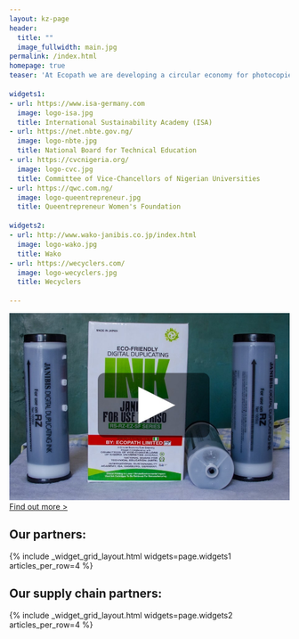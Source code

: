 ```yaml
---
layout: kz-page
header:
  title: ""
  image_fullwidth: main.jpg
permalink: /index.html
homepage: true
teaser: 'At Ecopath we are developing a circular economy for photocopier, printer and duplicator cartridges in Nigeria. Our mission is to provide affordable and eco-friendly ink and toner cartridges to advance industries with high demand for printouts (education, healthcare, etc.) while also reducing the amount of plastic waste generated. Remanufacturing cartridges sounds like a simple idea, but until now it has not been done anywhere in West Africa. <br/> <br/> Our unique value proposition: <br/><code class="language-plaintext: highlighter-rouge">Great price</code> as we use recovered empty cartridges and import all components in bulk. <br/><code class="language-plaintext: highlighter-rouge">Best quality</code> as we use reusable OEM components and imported components from high quality manufacturers.<br/><code class="language-plaintext: highlighter-rouge">Non-toxic</code> inks and toners as we import them from high quality manufacturers in Japan. <br/><code class="language-plaintext: highlighter-rouge">Zero waste</code> to landfill as we recover our cartridges from our customers to either remanufacture or recycle them.'

widgets1:
- url: https://www.isa-germany.com
  image: logo-isa.jpg
  title: International Sustainability Academy (ISA)
- url: https://net.nbte.gov.ng/
  image: logo-nbte.jpg
  title: National Board for Technical Education
- url: https://cvcnigeria.org/
  image: logo-cvc.jpg
  title: Committee of Vice-Chancellors of Nigerian Universities
- url: https://qwc.com.ng/
  image: logo-queentrepreneur.jpg
  title: Queentrepreneur Women's Foundation

widgets2:
- url: http://www.wako-janibis.co.jp/index.html
  image: logo-wako.jpg
  title: Wako
- url: https://wecyclers.com/
  image: logo-wecyclers.jpg
  title: Wecyclers

---
```


<center><a href="https://youtu.be/PD9e3-TxeE0"><img alt="" src="/images/product1-video.jpg"></a></center>

<div class="row t60 b60">
    <div class="small-12 text-center columns">
        <a class="button large radius {{ page.callforaction.style }}" href="/solution/">Find out more ></a>
    </div>
</div>


## Our partners:

{% include _widget_grid_layout.html widgets=page.widgets1 articles_per_row=4 %}

## Our supply chain partners:

{% include _widget_grid_layout.html widgets=page.widgets2 articles_per_row=4 %}



<!-- Old colour -->
<!-- <h3 style="background-color: #8AA061;"> Non-toxic</h3> -->

<!-- Colours used to be #00FFFF, #FF00FF, #FFFF00 and #000000. -->